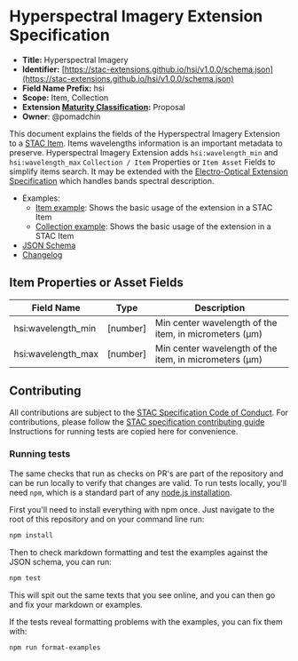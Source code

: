 # Hyperspectral Imagery Extension Specification

- **Title:** Hyperspectral Imagery
- **Identifier:** [https://stac-extensions.github.io/hsi/v1.0.0/schema.json](https://stac-extensions.github.io/hsi/v1.0.0/schema.json)
- **Field Name Prefix:** hsi
- **Scope:** Item, Collection
- **Extension [Maturity Classification](https://github.com/radiantearth/stac-spec/tree/master/extensions/README.md#extension-maturity):** Proposal
- **Owner**: @pomadchin

This document explains the fields of the Hyperspectral Imagery Extension to a [STAC Item](https://github.com/radiantearth/stac-spec/tree/v1.0.0/item-spec). 
Items wavelengths information is an important metadata to preserve. 
Hyperspectral Imagery Extension adds `hsi:wavelength_min` and `hsi:wavelength_max` `Collection / Item` 
Properties or `Item Asset` Fields to simplify items search. It may be extended with the 
[Electro-Optical Extension Specification](https://github.com/stac-extensions/eo) which handles bands spectral description.

- Examples:
  - [Item example](examples/item.json): Shows the basic usage of the extension in a STAC Item
  - [Collection example](examples/collection.json): Shows the basic usage of the extension in a STAC Item
- [JSON Schema](json-schema/schema.json)
- [Changelog](./CHANGELOG.md)

## Item Properties or Asset Fields

| Field Name           | Type                      | Description |
| -------------------- | ------------------------- | ----------- |
| hsi:wavelength_min   | \[number]                 | Min center wavelength of the item, in micrometers (μm) |
| hsi:wavelength_max   | \[number]                 | Min center wavelength of the item, in micrometers (μm) |

## Contributing

All contributions are subject to the
[STAC Specification Code of Conduct](https://github.com/radiantearth/stac-spec/blob/master/CODE_OF_CONDUCT.md).
For contributions, please follow the
[STAC specification contributing guide](https://github.com/radiantearth/stac-spec/blob/master/CONTRIBUTING.md) Instructions
for running tests are copied here for convenience.

### Running tests

The same checks that run as checks on PR's are part of the repository and can be run locally to verify that changes are valid. 
To run tests locally, you'll need `npm`, which is a standard part of any [node.js installation](https://nodejs.org/en/download/).

First you'll need to install everything with npm once. Just navigate to the root of this repository and on 
your command line run:
```bash
npm install
```

Then to check markdown formatting and test the examples against the JSON schema, you can run:
```bash
npm test
```

This will spit out the same texts that you see online, and you can then go and fix your markdown or examples.

If the tests reveal formatting problems with the examples, you can fix them with:
```bash
npm run format-examples
```
